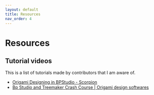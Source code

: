 ```yaml
---
layout: default
title: Resources
nav_order: 4
---
```


# Resources

## Tutorial videos

This is a list of tutorials made by contributors that I am aware of.

- [Origami Designing in BPStudio - Scorpion](https://www.youtube.com/watch?v=PtJE0rankHc)
- [Bp Studio and Treemaker Crash Course \| Origami design softwares](https://www.youtube.com/watch?v=OCDR8cRvKAY)